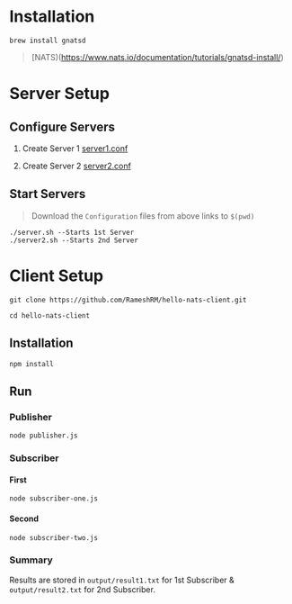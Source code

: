 # Installation

`brew install gnatsd`
> [NATS)(https://www.nats.io/documentation/tutorials/gnatsd-install/)

# Server Setup

## Configure Servers

1. Create Server 1 [server1.conf](./conf/server1.conf)

2. Create Server 2 [server2.conf](./conf/server2.conf)

## Start Servers

> Download the `Configuration` files from above links to `$(pwd)`

```shell
./server.sh --Starts 1st Server
./server2.sh --Starts 2nd Server
```

# Client Setup

```
git clone https://github.com/RameshRM/hello-nats-client.git

cd hello-nats-client

```


## Installation

`npm install`

## Run

### Publisher

`node publisher.js`

### Subscriber

#### First

`node subscriber-one.js`

#### Second

`node subscriber-two.js`

### Summary

Results are stored in `output/result1.txt` for 1st Subscriber & `output/result2.txt` for 2nd Subscriber.
